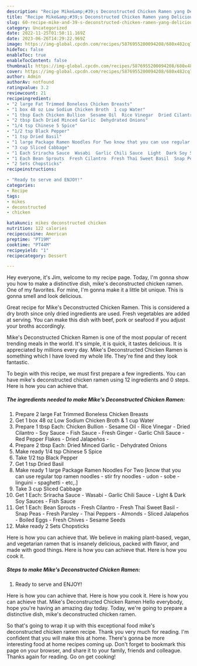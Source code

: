 ```yaml
---
description: "Recipe Mike&amp;#39;s Deconstructed Chicken Ramen yang Delicious"
title: "Recipe Mike&amp;#39;s Deconstructed Chicken Ramen yang Delicious"
slug: 60-recipe-mike-and-39-s-deconstructed-chicken-ramen-yang-delicious
category: Uncategorized
date: 2022-11-25T01:50:11.169Z
date: 2023-06-26T14:29:22.969Z
image: https://img-global.cpcdn.com/recipes/5876955200094208/680x482cq70/mikes-deconstructed-chicken-ramen-recipe-main-photo.jpg
hideToc: false
enableToc: true
enableTocContent: false
thumbnail: https://img-global.cpcdn.com/recipes/5876955200094208/680x482cq70/mikes-deconstructed-chicken-ramen-recipe-main-photo.jpg
cover: https://img-global.cpcdn.com/recipes/5876955200094208/680x482cq70/mikes-deconstructed-chicken-ramen-recipe-main-photo.jpg
author: Admin
authorAv: notfound
ratingvalue: 3.2
reviewcount: 21
recipeingredient:
- "2 large Fat Trimmed Boneless Chicken Breasts"
- "1 box 48 oz Low Sodium Chicken Broth  1 cup Water"
- "1 tbsp Each Chicken Bullion  Sesame Oil  Rice Vinegar  Dried Cilantro  Soy Sauce  Fish Sauce  Fresh Ginger  Garlic Chili Sauce  Red Pepper Flakes  Dried Jalapeos "
- "2 tbsp Each Dried Minced Garlic  Dehydrated Onions"
- "1/4 tsp Chinese 5 Spice"
- "1/2 tsp Black Pepper"
- "1 tsp Dried Basil"
- "1 large Package Ramen Noodles For Two know that you can use regular top ramen noodles  stir fry noodles  udon  sobe  linguini  spaghetti  etc"
- "3 cup Sliced Cabbage"
- "1 Each Sriracha Sauce  Wasabi  Garlic Chili Sauce  Light  Dark Soy Sauces  Fish Sauce"
- "1 Each Bean Sprouts  Fresh Cilantro  Fresh Thai Sweet Basil  Snap Peas  Fresh Parsley  Thai Peppers  Almonds  Sliced Jalapeos  Boiled Eggs  Fresh Chives  Sesame Seeds"
- "2 Sets Chopsticks"
recipeinstructions:

- "Ready to serve and ENJOY!"
categories:
- Recipe
tags:
- mikes
- deconstructed
- chicken

katakunci: mikes deconstructed chicken 
nutrition: 122 calories
recipecuisine: American
preptime: "PT19M"
cooktime: "PT44M"
recipeyield: "1"
recipecategory: Dessert

---
```



Hey everyone, it's Jim, welcome to my recipe page. Today, I'm gonna show you how to make a distinctive dish, mike&#39;s deconstructed chicken ramen. One of my favorites. For mine, I'm gonna make it a little bit unique. This is gonna smell and look delicious.

Great recipe for Mike&#39;s Deconstructed Chicken Ramen. This is considered a dry broth since only dried ingredients are used. Fresh vegetables are added at serving. You can make this dish with beef, pork or seafood if you adjust your broths accordingly.

Mike&#39;s Deconstructed Chicken Ramen is one of the most popular of recent trending meals in the world. It's simple, it is quick, it tastes delicious. It is appreciated by millions every day. Mike&#39;s Deconstructed Chicken Ramen is something which I have loved my whole life. They're fine and they look fantastic.


To begin with this recipe, we must first prepare a few ingredients. You can have mike&#39;s deconstructed chicken ramen using 12 ingredients and 0 steps. Here is how you can achieve that.

<!--inarticleads1-->

##### The ingredients needed to make Mike&#39;s Deconstructed Chicken Ramen:

1. Prepare 2 large Fat Trimmed Boneless Chicken Breasts
1. Get 1 box 48 oz Low Sodium Chicken Broth &amp; 1 cup Water
1. Prepare 1 tbsp Each: Chicken Bullion - Sesame Oil - Rice Vinegar - Dried Cilantro - Soy Sauce - Fish Sauce - Fresh Ginger - Garlic Chili Sauce - Red Pepper Flakes - Dried Jalapeños -
1. Prepare 2 tbsp Each: Dried Minced Garlic - Dehydrated Onions
1. Make ready 1/4 tsp Chinese 5 Spice
1. Take 1/2 tsp Black Pepper
1. Get 1 tsp Dried Basil
1. Make ready 1 large Package Ramen Noodles For Two [know that you can use regular top ramen noodles - stir fry noodles - udon - sobe - linguini - spaghetti - etc,.]
1. Take 3 cup Sliced Cabbage
1. Get 1 Each: Sriracha Sauce - Wasabi - Garlic Chili Sauce - Light &amp; Dark Soy Sauces - Fish Sauce
1. Get 1 Each: Bean Sprouts - Fresh Cilantro - Fresh Thai Sweet Basil - Snap Peas - Fresh Parsley - Thai Peppers - Almonds - Sliced Jalapeños - Boiled Eggs - Fresh Chives - Sesame Seeds
1. Make ready 2 Sets Chopsticks


Here is how you can achieve that. We believe in making plant-based, vegan, and vegetarian ramen that is insanely delicious, packed with flavor, and made with good things. Here is how you can achieve that. Here is how you cook it. 

<!--inarticleads2-->

##### Steps to make Mike&#39;s Deconstructed Chicken Ramen:


1. Ready to serve and ENJOY!

Here is how you can achieve that. Here is how you cook it. Here is how you can achieve that. Mike&#39;s Deconstructed Chicken Ramen Hello everybody, hope you&#39;re having an amazing day today. Today, we&#39;re going to prepare a distinctive dish, mike&#39;s deconstructed chicken ramen. 

So that's going to wrap it up with this exceptional food mike&#39;s deconstructed chicken ramen recipe. Thank you very much for reading. I'm confident that you will make this at home. There's gonna be more interesting food at home recipes coming up. Don't forget to bookmark this page on your browser, and share it to your family, friends and colleague. Thanks again for reading. Go on get cooking!
